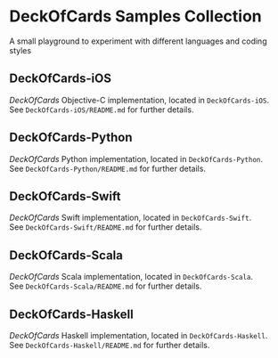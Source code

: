 # DeckOfCards Samples Collection
A small playground to experiment with different languages and coding styles

## DeckOfCards-iOS
*DeckOfCards* Objective-C implementation, located in ```DeckOfCards-iOS```.  
See ```DeckOfCards-iOS/README.md``` for further details.

## DeckOfCards-Python
*DeckOfCards* Python implementation, located in ```DeckOfCards-Python```.  
See ```DeckOfCards-Python/README.md``` for further details.

## DeckOfCards-Swift
*DeckOfCards* Swift implementation, located in ```DeckOfCards-Swift```.  
See ```DeckOfCards-Swift/README.md``` for further details.

## DeckOfCards-Scala
*DeckOfCards* Scala implementation, located in ```DeckOfCards-Scala```.  
See ```DeckOfCards-Scala/README.md``` for further details.

## DeckOfCards-Haskell
*DeckOfCards* Haskell implementation, located in ```DeckOfCards-Haskell```.  
See ```DeckOfCards-Haskell/README.md``` for further details.
